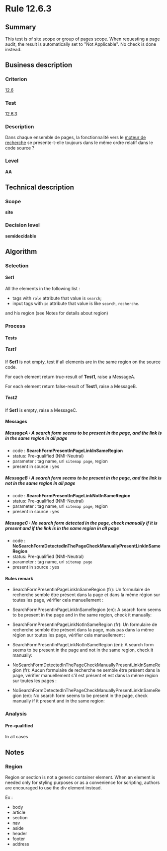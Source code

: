 # Rule 12.6.3

## Summary

This test is of site scope or group of pages scope. When requesting a page audit, the result is automatically set to "Not Applicable". No check is done instead.

## Business description

### Criterion

[12.6](http://references.modernisation.gouv.fr/referentiel-technique-0#crit-12-6)

### Test

[12.6.3](http://references.modernisation.gouv.fr/referentiel-technique-0#test-12-6-3)

### Description

Dans chaque ensemble de pages, la fonctionnalit&eacute; vers le <a href="http://references.modernisation.gouv.fr/referentiel-technique-0#mMoteurRecherche">moteur de recherche</a> se pr&eacute;sente-t-elle toujours dans le m&ecirc;me ordre relatif dans le code source ?

### Level

**AA**

## Technical description

### Scope

**site**

### Decision level

**semidecidable**

## Algorithm

### Selection

#### Set1

All the elements in the following list :
 *  tags with `role` attribute that value is `search`;
 *  input tags with `id` attribute that value is like `search`, `recherche`.

 and his region (see Notes for details about region) 

### Process

#### Tests

##### Test1

If **Set1** is not empty, test if all elements are in the same region on the source code. 

For each element return true-result of **Test1**, raise a MessageA.

For each element return false-result of **Test1**, raise a MessageB.

##### Test2

If **Set1** is empty, raise a MessageC.

#### Messages

##### MessageA : A search form seems to be present in the page, and the link is in the same region in all page

-    code : **SearchFormPresentInPageLinkInSameRegion** 
-    status: Pre-qualified (NMI-Neutral)
-    parameter : tag name, url `sitemap page`, region
-    present in source : yes

##### MessageB : A search form seems to be present in the page, and the link is not in the same region in all page

-    code : **SearchFormPresentInPageLinkNotInSameRegion** 
-    status: Pre-qualified (NMI-Neutral)
-    parameter : tag name, url `sitemap page`, region
-    present in source : yes

##### MessageC : No search form detected in the page, check manually if it is present and if the link is in the same region in all page

-    code : **NoSearchFormDetectedInThePageCheckManuallyPresentLinkInSameRegion** 
-    status: Pre-qualified (NMI-Neutral)
-    parameter : tag name, url `sitemap page`
-    present in source : yes

#### Rules remark

 * SearchFormPresentInPageLinkInSameRegion (fr): Un formulaire de recherche semble &ecirc;tre pr&eacute;sent dans la page et dans la m&ecirc;me r&eacute;gion sur toutes les page, v&eacute;rifier cela manuellement :
 * SearchFormPresentInPageLinkInSameRegion (en): A search form seems to be present in the page and in the same region, check it manually:

 * SearchFormPresentInPageLinkNotInSameRegion (fr): Un formulaire de recherche semble &ecirc;tre pr&eacute;sent dans la page, mais pas dans la m&ecirc;me r&eacute;gion sur toutes les page, v&eacute;rifier cela manuellement :
 * SearchFormPresentInPageLinkNotInSameRegion (en): A search form seems to be present in the page and not in the same region, check it manually:

 * NoSearchFormDetectedInThePageCheckManuallyPresentLinkInSameRegion (fr): Aucun formulaire de recherche ne semble &ecirc;tre pr&eacute;sent dans la page, v&eacute;rifier manuellement s'il est pr&eacute;sent et est dans la m&ecirc;me r&eacute;gion sur toutes les pages :
 * NoSearchFormDetectedInThePageCheckManuallyPresentLinkInSameRegion (en): No search form seems to be present in the page, check manually if it present and in the same region:

### Analysis

#### Pre-qualified

In all cases

## Notes

### Region

Region or section is not a generic container element. When an element is needed only for styling purposes or as a convenience for scripting, authors are encouraged to use the div element instead.

Ex : 
 * body
 * article
 * section
 * nav
 * aside
 * header
 * footer
 * address